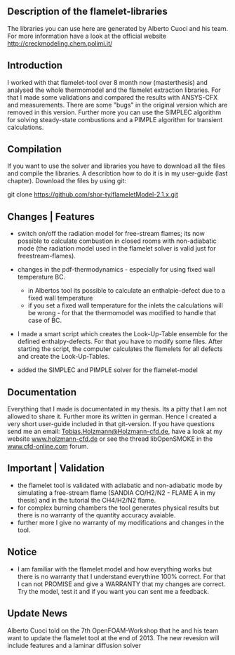 ##  Description of the flamelet-libraries 

The libraries you can use here are generated by Alberto Cuoci and his team. For more information have a look at the official website http://creckmodeling.chem.polimi.it/

## Introduction

I worked with that flamelet-tool over 8 month now (masterthesis) and analysed the whole thermomodel and the flamelet extraction libraries. For that I made some validations and compared the results with ANSYS-CFX and measurements. There are some "bugs" in the original version which are removed in this version. Further more you can use the SIMPLEC algorithm for solving steady-state combustions and a PIMPLE algorithm for transient calculations.

## Compilation

If you want to use the solver and libraries you have to download all the files and compile the libraries. A describtion how to do it is in my user-guide (last chapter). Download the files by using git:

git clone https://github.com/shor-ty/flameletModel-2.1.x.git

## Changes | Features

+ switch on/off the radiation model for free-stream flames; its now possible to calculate combustion in closed rooms with non-adiabatic mode (the radiation model used in the flamelet solver is valid just for freestream-flames).

+ changes in the pdf-thermodynamics - especially for using fixed wall temperature BC.
  - in Albertos tool its possible to calculate an enthalpie-defect due to a fixed wall temperature 
  - if you set a fixed wall temperature for the inlets the calculations will be wrong - for that the thermomodel was modified to handle that case of BC.


+ I made a smart script which creates the Look-Up-Table ensemble for the defined enthalpy-defects. For that you have to modify some files. After starting the script, the computer calculates the flamelets for all defects and create the Look-Up-Tables.

+ added the SIMPLEC and PIMPLE solver for the flamelet-model 

## Documentation
Everything that I made is documentated in my thesis. Its a pitty that I am not allowed to share it. Further more its written in german. Hence I created a very short user-guide included in that git-version. If you have questions send me an email: Tobias.Holzmann@Holzmann-cfd.de, have a look at my website www.holzmann-cfd.de or see the thread libOpenSMOKE in the www.cfd-online.com forum.

## Important | Validation

+ the flamelet tool is validated with adiabatic and non-adiabatic mode by simulating a free-stream flame (SANDIA CO/H2/N2 - FLAME A in my thesis) and in the tutorial the CH4/H2/N2 flame.
+ for complex burning chambers the tool generates physical results but there is no warranty of the quantity accuracy avaiable.
+ further more I give no warranty of my modifications and changes in the tool.

## Notice

+ I am familiar with the flamelet model and how everything works but there is no warranty that I understand everythine 100% correct. For that I can not PROMISE and give a WARRANTY that my changes are correct. Try the model, test it and if you want you can sent me a feedback.

## Update News

Alberto Cuoci told on the 7th OpenFOAM-Workshop that he and his team want to update the flamelet tool at the end of 2013. The new revesion will include features and a laminar diffusion solver 

